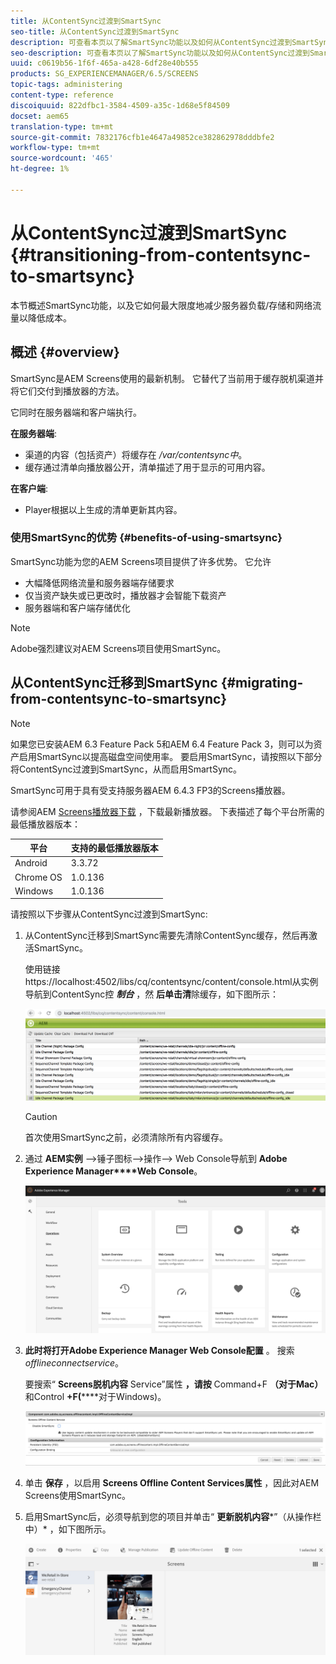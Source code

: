 ```yaml
---
title: 从ContentSync过渡到SmartSync
seo-title: 从ContentSync过渡到SmartSync
description: 可查看本页以了解SmartSync功能以及如何从ContentSync过渡到SmartSync。
seo-description: 可查看本页以了解SmartSync功能以及如何从ContentSync过渡到SmartSync。
uuid: c0619b56-1f6f-465a-a428-6df28e40b555
products: SG_EXPERIENCEMANAGER/6.5/SCREENS
topic-tags: administering
content-type: reference
discoiquuid: 822dfbc1-3584-4509-a35c-1d68e5f84509
docset: aem65
translation-type: tm+mt
source-git-commit: 7832176cfb1e4647a49852ce382862978dddbfe2
workflow-type: tm+mt
source-wordcount: '465'
ht-degree: 1%

---
```



# 从ContentSync过渡到SmartSync {#transitioning-from-contentsync-to-smartsync}

本节概述SmartSync功能，以及它如何最大限度地减少服务器负载/存储和网络流量以降低成本。

## 概述 {#overview}

SmartSync是AEM Screens使用的最新机制。 它替代了当前用于缓存脱机渠道并将它们交付到播放器的方法。

它同时在服务器端和客户端执行。

**在服务器端**:

* 渠道的内容（包括资产）将缓存在 */var/contentsync中*。
* 缓存通过清单向播放器公开，清单描述了用于显示的可用内容。

**在客户端**:

* Player根据以上生成的清单更新其内容。

### 使用SmartSync的优势 {#benefits-of-using-smartsync}

SmartSync功能为您的AEM Screens项目提供了许多优势。 它允许

* 大幅降低网络流量和服务器端存储要求
* 仅当资产缺失或已更改时，播放器才会智能下载资产
* 服务器端和客户端存储优化

>[!NOTE]
>
>Adobe强烈建议对AEM Screens项目使用SmartSync。

## 从ContentSync迁移到SmartSync {#migrating-from-contentsync-to-smartsync}

>[!NOTE]
>
>如果您已安装AEM 6.3 Feature Pack 5和AEM 6.4 Feature Pack 3，则可以为资产启用SmartSync以提高磁盘空间使用率。 要启用SmartSync，请按照以下部分将ContentSync过渡到SmartSync，从而启用SmartSync。
>
>SmartSync可用于具有受支持服务器AEM 6.4.3 FP3的Screens播放器。
>
>请参阅AEM [Screens播放器下载](https://download.macromedia.com/screens/) ，下载最新播放器。 下表描述了每个平台所需的最低播放器版本：

| **平台** | **支持的最低播放器版本** |
|---|---|
| Android | 3.3.72 |
| Chrome OS | 1.0.136 |
| Windows | 1.0.136 |

请按照以下步骤从ContentSync过渡到SmartSync:

1. 从ContentSync迁移到SmartSync需要先清除ContentSync缓存，然后再激活SmartSync。

   使用链接https://localhost:4502/libs/cq/contentsync/content/console.html从实例导航到ContentSync控 ***制台*** ，然 **后单击清**&#x200B;除缓存，如下图所示：

   ![clear_contensync_cache](assets/clear_contesync_cache.png)

   >[!CAUTION]
   >
   >首次使用SmartSync之前，必须清除所有内容缓存。

1. 通过 **AEM实例** —>锤子图标—>操作—> Web Console导航到 **Adobe Experience Manager****Web Console**。

   ![screen_shot_2019-02-11at15339pm](assets/screen_shot_2019-02-11at15339pm.png)

1. **此时将打开Adobe Experience Manager Web Console配置** 。 搜索 *offlineconnectservice*。

   要搜索“ **Screens脱机内容** Service”属性 **，请按** Command+F **（对于Mac）** 和Control **+F(******&#x200B;对于Windows)。

   ![screen_shot_2019-02-19at22643pm](assets/screen_shot_2019-02-19at22643pm.png)

1. 单击 **保存** ，以启用 **Screens Offline Content Services属性** ，因此对AEM Screens使用SmartSync。
1. 启用SmartSync后，必须导航到您的项目并单击“ **更新脱机内容***”（从操作栏中）* ，如下图所示。

   ![screen_shot_2019-02-25at102605am](assets/screen_shot_2019-02-25at102605am.png)